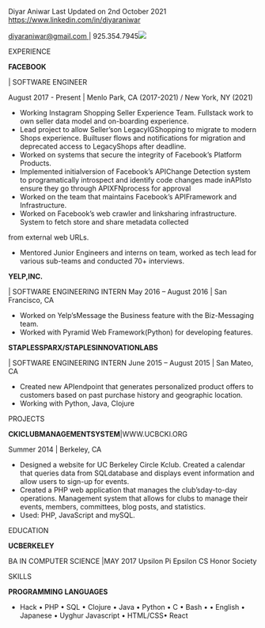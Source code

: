 Diyar Aniwar Last Updated on 2nd October 2021 <https://www.linkedin.com/in/diyaraniwar>

[diyaraniwar@gmail.com ](mailto:diyaraniwar@gmail.com)| 925.354.7945![](Aspose.Words.7b0ebd9f-b679-4de7-b760-715ca49cf1d6.001.png)

EXPERIENCE

**FACEBOOK**

| SOFTWARE ENGINEER

August 2017 - Present | Menlo Park, CA (2017-2021) / New York, NY (2021)

- Working Instagram Shopping Seller Experience Team. Fullstack work to own seller data model and on-boarding experience.
- Lead project to allow Seller’son LegacyIGShopping to migrate to modern Shops experience. Builtuser flows and notifications for migration and deprecated access to LegacyShops after deadline.
- Worked on systems that secure the integrity of Facebook’s Platform Products.
- Implemented initialversion of Facebook’s APIChange Detection system to programatically introspect and identify code changes made inAPIsto ensure they go through APIXFNprocess for approval
- Worked on the team that maintains Facebook’s APIFramework and Infrastructure.
- Worked on Facebook’s web crawler and linksharing infrastructure. System to fetch store and share metadata collected

from external web URLs.

- Mentored Junior Engineers and interns on team, worked as tech lead for various sub-teams and conducted 70+ interviews.

**YELP,INC.**

| SOFTWARE ENGINEERING INTERN May 2016 – August 2016 | San Francisco, CA

- Worked on Yelp’sMessage the Business feature with the Biz-Messaging team.
- Worked with Pyramid Web Framework(Python) for developing features.

**STAPLESSPARX/STAPLESINNOVATIONLABS**

| SOFTWARE ENGINEERING INTERN June 2015 – August 2015 | San Mateo, CA

- Created new APIendpoint that generates personalized product offers to customers based on past purchase history and geographic location.
- Working with Python, Java, Clojure

PROJECTS

**CKICLUBMANAGEMENTSYSTEM**|WWW.UCBCKI.ORG

Summer 2014 | Berkeley, CA

- Designed a website for UC Berkeley Circle Kclub. Created a calendar that queries data from SQLdatabase and displays event information and allow users to sign-up for events.
- Created a PHP web application that manages the club’sday-to-day operations. Management system that allows for clubs to manage their events, members, committees, blog posts, and statistics.
- Used: PHP, JavaScript and mySQL.

EDUCATION

**UCBERKELEY**

BA IN COMPUTER SCIENCE |MAY 2017 Upsilon Pi Epsilon CS Honor Society

SKILLS

**PROGRAMMING LANGUAGES**

- Hack • PHP • SQL • Clojure • Java • Python • C • Bash • • English • Japanese • Uyghur Javascript • HTML/CSS• React

